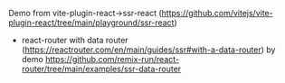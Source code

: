 Demo from vite-plugin-react->ssr-react (https://github.com/vitejs/vite-plugin-react/tree/main/playground/ssr-react)

+ react-router with data router (https://reactrouter.com/en/main/guides/ssr#with-a-data-router) by demo https://github.com/remix-run/react-router/tree/main/examples/ssr-data-router

